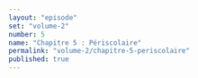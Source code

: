 ```yaml
---
layout: "episode"
set: "volume-2"
number: 5
name: "Chapitre 5 : Périscolaire"
permalink: "volume-2/chapitre-5-periscolaire"
published: true
---
```

